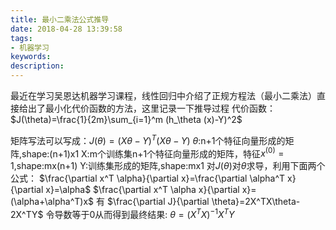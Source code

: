 ```yaml
---
title: 最小二乘法公式推导
date: 2018-04-28 13:39:58
tags:
- 机器学习
keywords:
description:
---
```

最近在学习吴恩达机器学习课程，线性回归中介绍了正规方程法（最小二乘法）直接给出了最小化代价函数的方法，这里记录一下推导过程
代价函数：$J(\theta)=\frac{1}{2m}\sum_{i=1}^m (h_\theta (x)-Y)^2$
<!-- more -->
矩阵写法可以写成：$J(\theta)=( X\theta-Y)^T( X\theta-Y)$
$\theta$:n+1个特征向量形成的矩阵,shape:(n+1)x1
X:m个训练集n+1个特征向量形成的矩阵，特征$x^{(0)}=1$,shape:mx(n+1)
Y:训练集形成的矩阵,shape:mx1
对$J(\theta)$对$\theta$求导，利用下面两个公式：
$\frac{\partial x^T \alpha}{\partial x}=\frac{\partial \alpha^T x}{\partial x}=\alpha$
$\frac{\partial x^T \alpha x}{\partial x}=(\alpha+\alpha^T)x$
有
$\frac{\partial J}{\partial \theta}=2X^TX\theta-2X^TY$
令导数等于0从而得到最终结果:
$\theta=(X^TX)^{-1}X^TY$